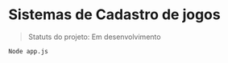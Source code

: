 <h1>Sistemas de Cadastro de jogos</h1>

> Statuts do projeto: Em desenvolvimento

````
Node app.js
````

